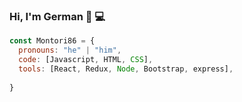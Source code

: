 ### Hi, I'm German 👋 💻

```js
const Montori86 = {
  pronouns: "he" | "him",
  code: [Javascript, HTML, CSS],
  tools: [React, Redux, Node, Bootstrap, express],
  
}
```
<!--
**Montori86/Montori86** is a ✨ _special_ ✨ repository because its `README.md` (this file) appears on your GitHub profile.

Here are some ideas to get you started:

- 🔭 I’m currently working on ...
- 🌱 I’m currently learning ...
- 👯 I’m looking to collaborate on ...
- 🤔 I’m looking for help with ...
- 💬 Ask me about ...
- 📫 How to reach me: ...
- 😄 Pronouns: ...
- ⚡ Fun fact: ...
-->
